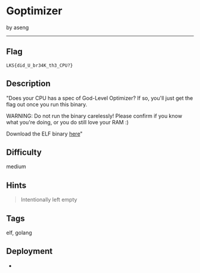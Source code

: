 # Goptimizer

by aseng

---

## Flag

```
LKS{did_U_br34K_th3_CPU?}
```

## Description
"Does your CPU has a spec of God-Level Optimizer? If so, you'll just get the flag out once you run this binary.

WARNING: Do not run the binary carelessly! Please confirm if you know what you're doing, or you do still love your RAM :)

Download the ELF binary [here](https://drive.google.com/file/d/1ROlBrC9w56EtLlD3YQwpy0m4Uw26a62E/view?usp=sharing)"

## Difficulty
medium

## Hints
> Intentionally left empty

## Tags
elf, golang

## Deployment

-